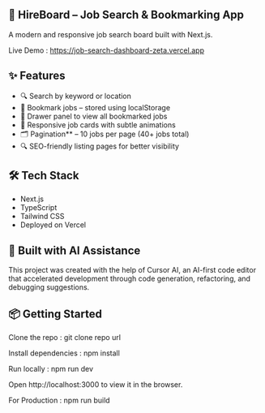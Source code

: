 ## 💼 HireBoard – Job Search & Bookmarking App

A modern and responsive job search board built with Next.js.

Live Demo : https://job-search-dashboard-zeta.vercel.app

## ✨ Features

- 🔍 Search by keyword or location
- 📌 Bookmark jobs – stored using localStorage
- 🧾 Drawer panel to view all bookmarked jobs
- 📄 Responsive job cards with subtle animations
- 🗂️ Pagination** – 10 jobs per page (40+ jobs total)
- 🔍 SEO-friendly listing pages for better visibility

## 🛠 Tech Stack

- Next.js
- TypeScript
- Tailwind CSS
- Deployed on Vercel

## 🤖 Built with AI Assistance

This project was created with the help of Cursor AI, an AI-first code editor that accelerated development through code generation, refactoring, and debugging suggestions.

## 📦 Getting Started

Clone the repo : 
git clone repo url

Install dependencies : 
npm install

Run locally : 
npm run dev

Open http://localhost:3000 to view it in the browser.

For Production : 
npm run build

